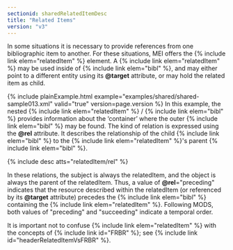 ```yaml
---
sectionid: sharedRelatedItemDesc
title: "Related Items"
version: "v3"
---
```


In some situations it is necessary to provide references from one bibliographic item
to
another. For these situations, MEI offers the {% include link elem="relatedItem" %} element. A
{% include link elem="relatedItem" %} may be used inside of {% include link elem="bibl" %}, and
may either point to a different entity using its **@target** attribute, or may hold
the related item as child. 

{% include plainExample.html example="examples/shared/shared-sample013.xml" valid="true" version=page.version %}
 In this example, the nested {% include link elem="relatedItem" %} / {% include link elem="bibl" %}
provides information about the ‘container’ where the outer {% include link elem="bibl" %} may be found. The kind of relation is expressed using the
**@rel** attribute. It describes the relationship of the child {% include link elem="bibl" %} to the {% include link elem="relatedItem" %}'s parent {% include link elem="bibl" %}. 



{% include desc atts="relatedItem/rel" %}




 In these relations, the subject is always the relatedItem, and the object is always
the
parent of the relatedItem. Thus, a value of **@rel**="preceding" indicates that the
resource described within the relatedItem (or referenced by its **@target** attribute)
precedes the {% include link elem="bibl" %} containing the {% include link elem="relatedItem" %}.
Following MODS, both values of "preceding" and "succeeding" indicate a temporal order.


 It is important not to confuse {% include link elem="relatedItem" %} with the concepts of {% include link id="FRBR" %}; see {% include link id="headerRelatedItemVsFRBR" %}. 


